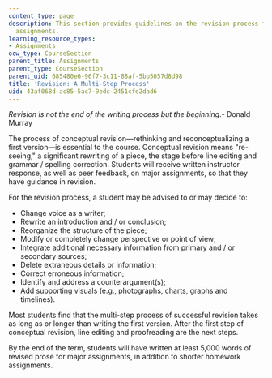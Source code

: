 ```yaml
---
content_type: page
description: This section provides guidelines on the revision process for writing
  assignments.
learning_resource_types:
- Assignments
ocw_type: CourseSection
parent_title: Assignments
parent_type: CourseSection
parent_uid: 685480e6-96f7-3c11-88af-5bb5057d8d98
title: 'Revision: A Multi-Step Process'
uid: 43af068d-ac85-5ac7-9edc-2451cfe2dad6
---
```


_Revision is not the end of the writing process but the beginning_.- Donald Murray

The process of conceptual revision—rethinking and reconceptualizing a first version—is essential to the course. Conceptual revision means "re-seeing," a significant rewriting of a piece, the stage before line editing and grammar / spelling correction. Students will receive written instructor response, as well as peer feedback, on major assignments, so that they have guidance in revision.

For the revision process, a student may be advised to or may decide to:

*   Change voice as a writer;
*   Rewrite an introduction and / or conclusion;
*   Reorganize the structure of the piece;
*   Modify or completely change perspective or point of view;
*   Integrate additional necessary information from primary and / or secondary sources;
*   Delete extraneous details or information;
*   Correct erroneous information;
*   Identify and address a counterargument(s);
*   Add supporting visuals (e.g., photographs, charts, graphs and timelines).

Most students find that the multi-step process of successful revision takes as long as or longer than writing the first version. After the first step of conceptual revision, line editing and proofreading are the next steps.

By the end of the term, students will have written at least 5,000 words of revised prose for major assignments, in addition to shorter homework assignments.